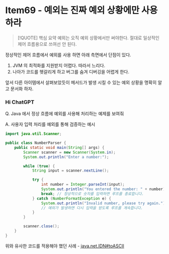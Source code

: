 # Item69 - 예외는 진짜 예외 상황에만 사용하라

 
> [!QUOTE] 핵심 요약
> 예외는 오직 예외 상황에서만 써야한다. 절대로 일상적인 제어 흐름용으로 쓰여선 안 된다.

정상적인 제어 흐름에서 예외를 사용 하면 아래 측면에서 단점이 있다.

1. JVM 의 최적화를 지원받지 어렵다. 따라서 느리다.
2. 나아가 코드를 헷갈리게 하고 버그를 숨겨 디버깅을 어렵게 한다.

앞서 다른 아이템에서 살펴보았듯이 메서드가 발생 시킬 수 있는 예외 상황을 명확히 알고 문서화 하자.


### Hi ChatGPT

Q. Java 에서 정상 흐름에 예외를 사용해 처리하는 예제를 보여줘

A. 사용자 입력 처리를 예외를 통해 검증하는 예시 

```java
import java.util.Scanner;

public class NumberParser {
    public static void main(String[] args) {
        Scanner scanner = new Scanner(System.in);
        System.out.println("Enter a number:");

        while (true) {
            String input = scanner.nextLine();

            try {
                int number = Integer.parseInt(input);
                System.out.println("You entered the number: " + number);
                break; // 정상적으로 숫자를 입력하면 루프를 종료합니다.
            } catch (NumberFormatException e) {
                System.out.println("Invalid number, please try again.");
                // 예외가 발생하면 다시 입력을 받도록 루프를 계속합니다.
            }
        }

        scanner.close();
    }
}
```
위와 유사한 코드를 적용해야 했던 사례 - [java.net.IDN#toASCII](https://github.com/openjdk/jdk/blob/master/src/java.base/share/classes/java/net/IDN.java#L168)
